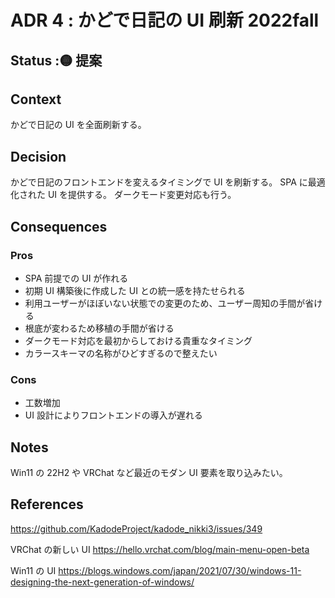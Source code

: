 # ADR 4 : かどで日記の UI 刷新 2022fall

<!-- ADR ナンバー : タイトル -->

## Status :🟡 提案

<!--
※ここから選んでステータスの横に貼っ付ける
🟡提案
🟢承認
🔴廃止
-->

## Context

<!--
問題の背景や定義
事実だけを描く
-->

かどで日記の UI を全面刷新する。

## Decision

<!-- 提案、すること -->

かどで日記のフロントエンドを変えるタイミングで UI を刷新する。
SPA に最適化された UI を提供する。
ダークモード変更対応も行う。

## Consequences

<!-- Decisionによって得られるもの -->

### Pros

-   SPA 前提での UI が作れる
-   初期 UI 構築後に作成した UI との統一感を持たせられる
-   利用ユーザーがほぼいない状態での変更のため、ユーザー周知の手間が省ける
-   根底が変わるため移植の手間が省ける
-   ダークモード対応を最初からしておける貴重なタイミング
-   カラースキーマの名称がひどすぎるので整えたい

### Cons

-   工数増加
-   UI 設計によりフロントエンドの導入が遅れる

## Notes

Win11 の 22H2 や VRChat など最近のモダン UI 要素を取り込みたい。

## References

https://github.com/KadodeProject/kadode_nikki3/issues/349

VRChat の新しい UI
https://hello.vrchat.com/blog/main-menu-open-beta

Win11 の UI
https://blogs.windows.com/japan/2021/07/30/windows-11-designing-the-next-generation-of-windows/
